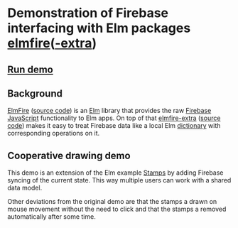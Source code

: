 # Demonstration of Firebase interfacing with Elm packages [elmfire](http://package.elm-lang.org/packages/ThomasWeiser/elmfire/latest)([-extra](http://package.elm-lang.org/packages/ThomasWeiser/elmfire-extra/latest/))

## [Run demo](http://thomasweiser.github.io/stampfire/)

## Background

[ElmFire](http://package.elm-lang.org/packages/ThomasWeiser/elmfire/latest/) ([source code](https://github.com/ThomasWeiser/elmfire)) is an [Elm](http://elm-lang.org/) library that provides the raw [Firebase JavaScript](https://www.firebase.com/docs/web/) functionality to Elm apps. On top of that [elmfire-extra](http://package.elm-lang.org/packages/ThomasWeiser/elmfire-extra/latest/) ([source code](https://github.com/ThomasWeiser/elmfire-extra)) makes it easy to treat Firebase data like a local Elm [dictionary](http://package.elm-lang.org/packages/elm-lang/core/latest/Dict) with corresponding operations on it.

## Cooperative drawing demo

This demo is an extension of the Elm example [Stamps](http://elm-lang.org/examples/stamps) by adding Firebase syncing of the current state. This way multiple users can work with a shared data model.

Other deviations from the original demo are that the stamps a drawn on mouse movement without the need to click and that the stamps a removed automatically after some time.
